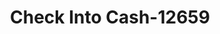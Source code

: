---
f_zip-code: 35010
f_state-code: AL
title: Check Into Cash-12659
f_phone: 256-329-9542
f_city-only: Alexander City
f_address: 3706 US-280 Alexander City
f_location-unique-id: '12659'
slug: check-into-cash-12659
updated-on: '2024-05-30T13:46:58.046Z'
created-on: '2024-05-30T13:36:59.803Z'
published-on: '2024-05-30T13:54:32.469Z'
f_city-state: cms/city/alexander-city-al.md
f_company: cms/company/check-into-cash.md
f_state: cms/state/alabama.md
layout: '[payday-loan].html'
tags: payday-loan
---